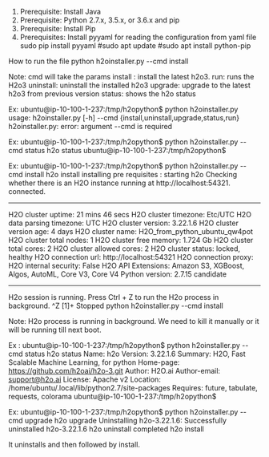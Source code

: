1. Prerequisite: Install Java
2. Prerequisite: Python 2.7.x, 3.5.x, or 3.6.x and pip
3. Prerequisite: Install Pip
4. Prerequisites: Install pyyaml for reading the configuration from yaml file
    sudo pip install pyyaml
    #sudo apt update
    #sudo apt install python-pip

How to run the file
python h2oinstaller.py --cmd install

Note: cmd will take the params
      install : install the latest h2o3.
      run: runs the H2o3
      uninstall: uninstall the installed h2o3
      upgrade: upgrade to the latest h2o3 from previous version
      status: shows the h2o status

Ex:
ubuntu@ip-10-100-1-237:/tmp/h2opython$ python h2oinstaller.py
usage: h2oinstaller.py [-h] --cmd {install,uninstall,upgrade,status,run}
h2oinstaller.py: error: argument --cmd is required

Ex:
ubuntu@ip-10-100-1-237:/tmp/h2opython$ python h2oinstaller.py --cmd status
h2o status
ubuntu@ip-10-100-1-237:/tmp/h2opython$

Ex:
ubuntu@ip-10-100-1-237:/tmp/h2opython$ python h2oinstaller.py --cmd install
h2o install
installing pre requisites
:
starting h2o
Checking whether there is an H2O instance running at http://localhost:54321. connected.
--------------------------  ---------------------------------------------------
H2O cluster uptime:         21 mins 46 secs
H2O cluster timezone:       Etc/UTC
H2O data parsing timezone:  UTC
H2O cluster version:        3.22.1.6
H2O cluster version age:    4 days
H2O cluster name:           H2O_from_python_ubuntu_qw4pot
H2O cluster total nodes:    1
H2O cluster free memory:    1.724 Gb
H2O cluster total cores:    2
H2O cluster allowed cores:  2
H2O cluster status:         locked, healthy
H2O connection url:         http://localhost:54321
H2O connection proxy:
H2O internal security:      False
H2O API Extensions:         Amazon S3, XGBoost, Algos, AutoML, Core V3, Core V4
Python version:             2.7.15 candidate
--------------------------  ---------------------------------------------------
H2o session is running. Press Ctrl + Z to run the H2o process in background.
^Z
[1]+  Stopped                 python h2oinstaller.py --cmd install

Note: H2o process is running in background. We need to kill it manually or it will be running till next boot.


Ex :
ubuntu@ip-10-100-1-237:/tmp/h2opython$ python h2oinstaller.py --cmd status
h2o status
Name: h2o
Version: 3.22.1.6
Summary: H2O, Fast Scalable Machine Learning, for python
Home-page: https://github.com/h2oai/h2o-3.git
Author: H2O.ai
Author-email: support@h2o.ai
License: Apache v2
Location: /home/ubuntu/.local/lib/python2.7/site-packages
Requires: future, tabulate, requests, colorama
ubuntu@ip-10-100-1-237:/tmp/h2opython$


Ex:
ubuntu@ip-10-100-1-237:/tmp/h2opython$ python h2oinstaller.py --cmd upgrade
h2o upgrade
Uninstalling h2o-3.22.1.6:
  Successfully uninstalled h2o-3.22.1.6
h2o uninstall completed
h2o install


It uninstalls and then followed by install.



